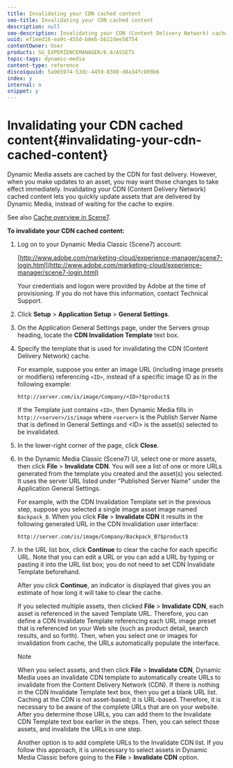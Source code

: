 ```yaml
---
title: Invalidating your CDN cached content
seo-title: Invalidating your CDN cached content
description: null
seo-description: Invalidating your CDN (Content Delivery Network) cached content lets you quickly update assets that are delivered by Dynamic Media, instead of waiting for the cache to expire.
uuid: ef1eed16-ea9c-455d-b8eb-bb22dee58754
contentOwner: User
products: SG_EXPERIENCEMANAGER/6.4/ASSETS
topic-tags: dynamic-media
content-type: reference
discoiquuid: 5a965974-53dc-4459-8380-d8a34fc869b6
index: y
internal: n
snippet: y
---
```


# Invalidating your CDN cached content{#invalidating-your-cdn-cached-content}

Dynamic Media assets are cached by the CDN for fast delivery. However, when you make updates to an asset, you may want those changes to take effect immediately. Invalidating your CDN (Content Delivery Network) cached content lets you quickly update assets that are delivered by Dynamic Media, instead of waiting for the cache to expire.

See also [Cache overview in Scene7](https://helpx.adobe.com/experience-manager/scene7/kb/base/caching-questions/scene7-caching-overview.html).

**To invalidate your CDN cached content:**

1. Log on to your Dynamic Media Classic (Scene7) account:

   [http://www.adobe.com/marketing-cloud/experience-manager/scene7-login.html](http://www.adobe.com/marketing-cloud/experience-manager/scene7-login.html)

   Your credentials and logon were provided by Adobe at the time of provisioning. If you do not have this information, contact Technical Support.

1. Click **Setup** &gt; **Application Setup** &gt; **General Settings**.
1. On the Application General Settings page, under the Servers group heading, locate the **CDN Invalidation Template** text box.   

1. Specify the template that is used for invalidating the CDN (Content Delivery Network) cache.

   For example, suppose you enter an image URL (including image presets or modifiers) referencing `<ID>`, instead of a specific image ID as in the following example:

   `http://server.com/is/image/Company/<ID>?$product$`

   If the Template just contains `<ID>`, then Dynamic Media fills in `http://<server>/is/image` where `<server>` is the Publish Server Name that is defined in General Settings and &lt;ID&gt; is the asset(s) selected to be invalidated.

1. In the lower-right corner of the page, click **Close**.
1. In the Dynamic Media Classic (Scene7) UI, select one or more assets, then click **File** &gt; **Invalidate CDN**. You will see a list of one or more URLs generated from the template you created and the asset(s) you selected. It uses the server URL listed under "Published Server Name" under the Application General Settings.

   For example, with the CDN Invalidation Template set in the previous step, suppose you selected a single image asset image named `Backpack_B`. When you click **File** &gt; **Invalidate CDN** it results in the following generated URL in the CDN Invalidation user interface:

   `http://server.com/is/image/Company/Backpack_B?$product$`

1. In the URL list box, click **Continue** to clear the cache for each specific URL. Note that you can edit a URL or you can add a URL by typing or pasting it into the URL list box; you do not need to set CDN Invalidate Template beforehand.

   After you click **Continue**, an indicator is displayed that gives you an estimate of how long it will take to clear the cache.

   If you selected multiple assets, then clicked **File** &gt; **Invalidate CDN**, each asset is referenced in the saved Template URL. Therefore, you can define a CDN Invalidate Template referencing each URL image preset that is referenced on your Web site (such as product detail, search results, and so forth). Then, when you select one or images for invalidation from cache, the URLs automatically populate the interface.

   >[!NOTE]
   >
   >When you select assets, and then click **File** &gt; **Invalidate CDN**, Dynamic Media uses an invalidate CDN template to automatically create URLs to invalidate from the Content Delivery Network (CDN). If there is nothing in the CDN Invalidate Template text box, then you get a blank URL list. Caching at the CDN is not asset-based; it is URL-based. Therefore, it is necessary to be aware of the complete URLs that are on your website. After you determine those URLs, you can add them to the Invalidate CDN Template text box earlier in the steps. Then, you can select those assets, and invalidate the URLs in one step.
   >
   >
   >Another option is to add complete URLs to the Invalidate CDN list. If you follow this approach, it is unnecessary to select assets in Dynamic Media Classic before going to the **File** &gt; **Invalidate CDN** option.

